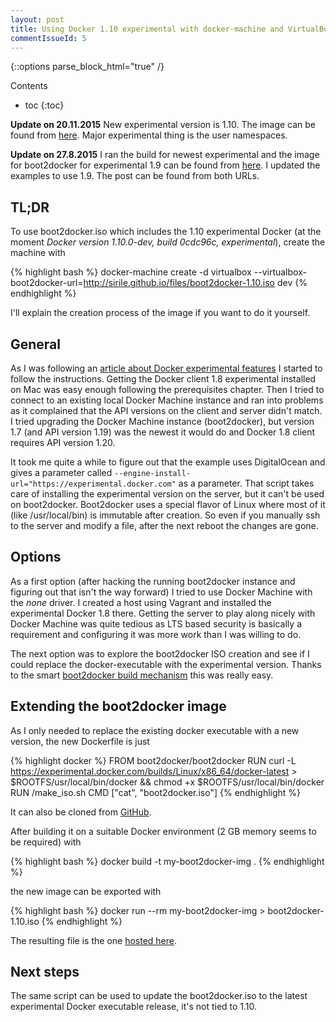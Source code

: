 ```yaml
---
layout: post
title: Using Docker 1.10 experimental with docker-machine and VirtualBox driver (boot2docker)
commentIssueId: 5
---
```


{::options parse_block_html="true" /}
<div class="toc">
Contents

* toc
{:toc}
</div>

**Update on 20.11.2015** New experimental version is 1.10. The image can be found from [here](http://sirile.github.io/files/boot2docker-1.10.iso). Major experimental thing is the user namespaces.

**Update on 27.8.2015** I ran the build for newest experimental and the image for boot2docker for experimental 1.9 can be found from [here](http://sirile.github.io/files/boot2docker-1.9.iso). I updated the examples to use 1.9. The post can be found from both URLs.

## TL;DR

To use boot2docker.iso which includes the 1.10 experimental Docker (at the moment _Docker version 1.10.0-dev, build 0cdc96c, experimental_), create the machine with

{% highlight bash %}
docker-machine create -d virtualbox --virtualbox-boot2docker-url=http://sirile.github.io/files/boot2docker-1.10.iso dev
{% endhighlight %}

I'll explain the creation process of the image if you want to do it yourself.

## General

As I was following an [article about Docker experimental features](https://github.com/docker/docker/blob/master/experimental/compose_swarm_networking.md) I started to follow the instructions. Getting the Docker client 1.8 experimental installed on Mac was easy enough following the prerequisites chapter. Then I tried to connect to an existing local Docker Machine instance and ran into problems as it complained that the API versions on the client and server didn't match. I tried upgrading the Docker Machine instance (boot2docker), but version 1.7 (and API version 1.19) was the newest it would do and Docker 1.8 client requires API version 1.20.

It took me quite a while to figure out that the example uses DigitalOcean and gives a parameter called `--engine-install-url="https://experimental.docker.com"` as a parameter. That script takes care of installing the experimental version on the server, but it can't be used on boot2docker. Boot2docker uses a special flavor of Linux where most of it (like /usr/local/bin) is immutable after creation. So even if you manually ssh to the server and modify a file, after the next reboot the changes are gone.

## Options

As a first option (after hacking the running boot2docker instance and figuring out that isn't the way forward) I tried to use Docker Machine with the _none_ driver. I created a host using Vagrant and installed the experimental Docker 1.8 there. Getting the server to play along nicely with Docker Machine was quite tedious as LTS based security is basically a requirement and configuring it was more work than I was willing to do.

The next option was to explore the boot2docker ISO creation and see if I could replace the docker-executable with the experimental version. Thanks to the smart [boot2docker build mechanism](https://github.com/boot2docker/boot2docker/blob/master/doc/BUILD.md) this was really easy.

## Extending the boot2docker image

As I only needed to replace the existing docker executable with a new version, the new Dockerfile is just

{% highlight docker %}
FROM boot2docker/boot2docker
RUN curl -L https://experimental.docker.com/builds/Linux/x86_64/docker-latest > $ROOTFS/usr/local/bin/docker && chmod +x $ROOTFS/usr/local/bin/docker
RUN /make_iso.sh
CMD ["cat", "boot2docker.iso"]
{% endhighlight %}

It can also be cloned from [GitHub](https://github.com/SirIle/boot2docker-experimental).

After building it on a suitable Docker environment (2 GB memory seems to be required) with

{% highlight bash %}
docker build -t my-boot2docker-img .
{% endhighlight %}

the new image can be exported with

{% highlight bash %}
docker run --rm my-boot2docker-img > boot2docker-1.10.iso
{% endhighlight %}

The resulting file is the one [hosted here](http://sirile.github.io/files/boot2docker-1.10.iso).

## Next steps

The same script can be used to update the boot2docker.iso to the latest experimental Docker executable release, it's not tied to 1.10.
